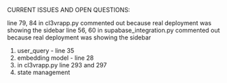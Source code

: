 CURRENT ISSUES AND OPEN QUESTIONS:

line 79, 84 in cl3vrapp.py commented out because real deployment was showing the sidebar
line 56, 60 in supabase_integration.py commented out because real deployment was showing the sidebar

1. user_query - line 35
2. embedding model - line 28
3. in cl3vrapp.py line 293 and 297
4. state management